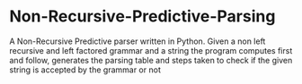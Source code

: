 # Non-Recursive-Predictive-Parsing
A Non-Recursive Predictive parser written in Python. Given a non left recursive and left factored grammar and a string the program computes first and follow, generates the parsing table and steps taken to check if the given string is accepted by the grammar or not
